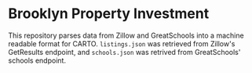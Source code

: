 # Brooklyn Property Investment
This repository parses data from Zillow and GreatSchools into a machine readable format for CARTO. `listings.json` was retrieved from Zillow's GetResults endpoint, and `schools.json` was retrived from GreatSchools' schools endpoint.